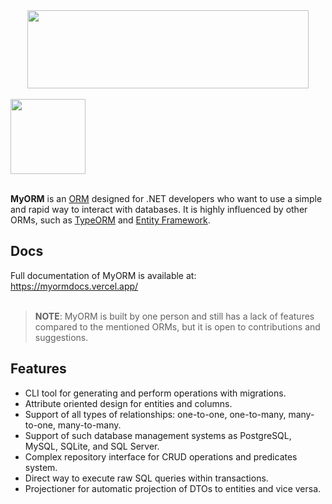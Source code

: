 <div align="center">
  <a href="http://typeorm.io/">
    <img src="https://i.imgur.com/Qh5kczB.png" width="450" height="125">
  </a>
  <br>
  <br>
  <div style="display: flex;">
  <a href="https://www.nuget.org/packages/MyORM.Core/">
    <img src="https://i.imgur.com/CE2Upfu.png" width="120">
  </a>
  </div>
</div>

<br>

**MyORM** is an [ORM](https://en.wikipedia.org/wiki/Object%E2%80%93relational_mapping) designed for .NET developers who want to use a simple and rapid way to interact with databases. It is highly influenced by other ORMs, such as [TypeORM](https://typeorm.io/) and [Entity Framework](https://www.entityframeworktutorial.net/entityframework6/what-is-entityframework.aspx).

## Docs

Full documentation of MyORM is available at:
https://myormdocs.vercel.app/
<br><br>

>**NOTE**: MyORM is built by one person and still has a lack of features compared to the mentioned ORMs, but it is open to contributions and suggestions.

## Features
-   CLI tool for generating and perform operations with migrations.
-   Attribute oriented design for entities and columns.
-   Support of all types of relationships: one-to-one, one-to-many, many-to-one, many-to-many.
-   Support of such database management systems as PostgreSQL, MySQL, SQLite, and SQL Server.
-   Complex repository interface for CRUD operations and predicates system.
-   Direct way to execute raw SQL queries within transactions.
-   Projectioner for automatic projection of DTOs to entities and vice versa.
